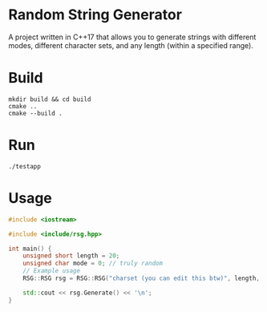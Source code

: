 # Random String Generator
A project written in C++17 that allows you to generate strings with different modes, different character sets, and any length (within a specified range).

# Build
```
mkdir build && cd build
cmake ..
cmake --build .
```
# Run
```
./testapp
```

# Usage
```cpp
#include <iostream>

#include <include/rsg.hpp>

int main() {
    unsigned short length = 20;
    unsigned char mode = 0; // truly random
    // Example usage
    RSG::RSG rsg = RSG::RSG("charset (you can edit this btw)", length, mode);

    std::cout << rsg.Generate() << '\n';
}
```
